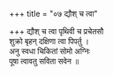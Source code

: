 +++
title = "०७ द्यौश् च त्वा"

+++
द्यौश् च त्वा पृथिवी च प्रचेतसौ  
शुक्रो बृहन् दक्षिणा त्वा पिपर्तु ।  
अनु स्वधा चिकितां सोमो अग्निः  
पूषा त्वावतु सविता सवेन ॥